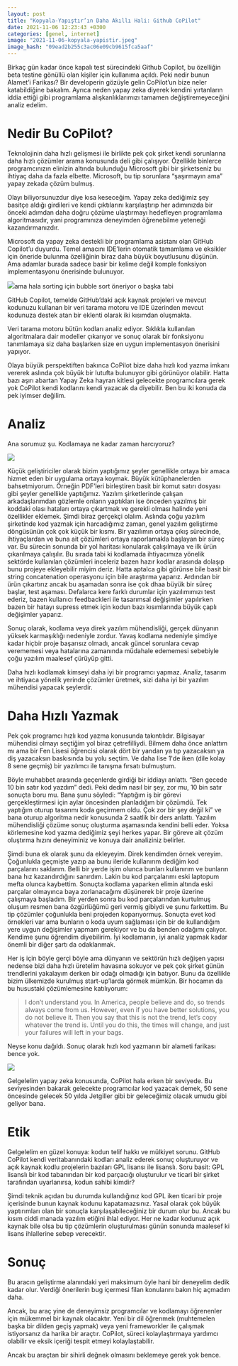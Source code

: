 ```yaml
---
layout: post
title: "Kopyala-Yapıştır’ın Daha Akıllı Hali: Github CoPilot"
date: 2021-11-06 12:23:43 +0300
categories: [genel, internet]
image: "2021-11-06-kopyala-yapistir.jpeg"
image_hash: "09ead2b255c3ac06e09cb9615fca5aaf"
---
```


Birkaç gün kadar önce kapalı test sürecindeki Github Copilot, bu özelliğin beta testine gönüllü olan kişiler için kullanıma açıldı. Peki nedir bunun Alamet’i Farikası? Bir developerin gözüyle gelin CoPilot’un bize neler katabildiğine bakalım. Ayrıca neden yapay zeka diyerek kendini yırtanların iddia ettiği gibi programlama alışkanlıklarımızı tamamen değiştiremeyeceğini analiz edelim.

Nedir Bu CoPilot?
=================

Teknolojinin daha hızlı gelişmesi ile birlikte pek çok şirket kendi sorunlarına daha hızlı çözümler arama konusunda deli gibi çalışıyor. Özellikle binlerce programcınızın elinizin altında bulunduğu Microsoft gibi bir şirketseniz bu ihtiyaç daha da fazla elbette. Microsoft, bu tip sorunlara “şaşırmayın ama” yapay zekada çözüm bulmuş.

Olayı biliyorsunuzdur diye kısa keseceğim. Yapay zeka dediğimiz şey basitçe aldığı girdileri ve kendi çıktılarını karşılaştırıp her adımınızda bir önceki adımdan daha doğru çözüme ulaştırmayı hedefleyen programlama algoritmasıdır, yani programınıza deneyimden öğrenebilme yeteneği kazandırmanızdır.

Microsoft da yapay zeka destekli bir programlama asistanı olan GitHub Copilot’u duyurdu. Temel amacını IDE’lerin otomatik tamamlama ve eksikler için öneride bulunma özelliğinin biraz daha büyük boyutlusunu düşünün. Ama adamlar burada sadece basir bir kelime değil komple fonksiyon implementasyonu önerisinde bulunuyor.

![](https://miro.medium.com/max/20000/1*1rGPuRxePDwgQDodWFKFhQ.png)ama hala sorting için bubble sort öneriyor o başka tabi

GitHub Copilot, temelde GitHub’daki açık kaynak projeleri ve mevcut kodunuzu kullanan bir veri tarama motoru ve IDE üzerinden mevcut kodunuza destek atan bir eklenti olarak iki kısımdan oluşmakta.

Veri tarama motoru bütün kodları analiz ediyor. Sıklıkla kullanılan algoritmalara dair modeller çıkarıyor ve sonuç olarak bir fonksiyonu tanımlamaya siz daha başlarken size en uygun implementasyon önerisini yapıyor.

Olaya büyük perspektiften bakınca CoPilot bize daha hızlı kod yazma imkanı vererek aslında çok büyük bir lutufta bulunuyor gibi görünüyor olabilir. Hatta bazı aşırı abartan Yapay Zeka hayran kitlesi gelecekte programcılara gerek yok CoPilot kendi kodlarını kendi yazacak da diyebilir. Ben bu iki konuda da pek iyimser değilim.

Analiz
======

Ana sorumuz şu. Kodlamaya ne kadar zaman harcıyoruz?

![](https://miro.medium.com/max/20000/0*BFM5dw974jClyk1b)

Küçük geliştiriciler olarak bizim yaptığımız şeyler genellikle ortaya bir amaca hizmet eden bir uygulama ortaya koymak. Büyük kütüphanelerden bahsetmiyorum. Örneğin PDF’leri birleştiren basit bir komut satırı dosyası gibi şeyler genellikle yaptığımız. Yazılım şirketlerinde çalışan arkadaşlarımdan gözlemle onların yaptıkları ise önceden yazılmış bir koddaki olası hataları ortaya çıkartmak ve gerekli olması halinde yeni özellikler eklemek. Şimdi biraz gerçekçi olalım. Aslında çoğu yazılım şirketinde kod yazmak için harcadığımız zaman, genel yazılım geliştirme döngüsünün çok çok küçük bir kısmı. Bir yazılımın ortaya çıkış sürecinde, ihtiyaçlardan ve buna ait çözümleri ortaya raporlamakla başlayan bir süreç var. Bu sürecin sonunda bir yol haritası konularak çalışılmaya ve ilk ürün çıkarılmaya çalışılır. Bu sırada tabi ki kodlamada ihtiyacımıza yönelik sektörde kullanılan çözümleri inceleriz bazen hazır kodlar arasında dolaşıp bunu projeye ekleyebilir miyim deriz. Hatta aptalca gibi görünse bile basit bir string concatenation operasyonu için bile araştırma yaparız. Ardından bir ürün çıkartırız ancak bu aşamadan sonra ise çok dhaa büyük bir süreç başlar, test aşaması. Defalarca kere farklı durumlar için yazılımımızı test ederiz, bazen kullanıcı feedbackleri ile tasarımsal değişimler yapılırken bazen bir hatayı supress etmek için kodun bazı kısımlarında büyük çaplı değişimler yaparız.

Sonuç olarak, kodlama veya direk yazılım mühendisliği, gerçek dünyanın yüksek karmaşıklığı nedeniyle zordur. Yavaş kodlama nedeniyle şimdiye kadar hiçbir proje başarısız olmadı, ancak güncel sorunlara cevap verememesi veya hatalarına zamanında müdahale edememesi sebebiyle çoğu yazılım maalesef çürüyüp gitti.

Daha hızlı kodlamak kimseyi daha iyi bir programcı yapmaz. Analiz, tasarım ve ihtiyaca yönelik yerinde çözümler üretmek, sizi daha iyi bir yazılım mühendisi yapacak şeylerdir.

Daha Hızlı Yazmak
=================

Pek çok programcı hızlı kod yazma konusunda takıntılıdır. Bilgisayar mühendisi olmayı seçtiğim yol biraz çetrefilliydi. Bilmem daha önce anlattım mı ama bir Fen Lisesi öğrencisi olarak dört bir yandan ya tıp yazacaksın ya diş yazacaksın baskısında bu yolu seçtim. Ve daha lise 1'de iken (dile kolay 8 sene geçmiş) bir yazılımcı ile tanışma fırsatı bulmuştum.

Böyle muhabbet arasında geçenlerde girdiği bir iddiayı anlattı. “Ben gecede 10 bin satır kod yazdım” dedi. Peki dedim nasıl bir şey, zor mu, 10 bin satır sonuçta boru mu. Bana şunu söyledi: “Yaptığım iş bir görevi gerçekleştirmesi için aylar öncesinden planladığım bir çözümdü. Tek yaptığım oturup tasarımı koda geçirmem oldu. Çok zor bir şey değil ki” ve bana oturup algoritma nedir konusunda 2 saatlik bir ders anlattı. Yazılım mühendisliği çözüme sonuç oluşturma aşamasında kendini belli eder. Yoksa körlemesine kod yazma dediğimiz şeyi herkes yapar. Bir göreve ait çözüm oluştırma hızını deneyiminiz ve konuya dair analiziniz belirler.

Şimdi buna ek olarak şunu da ekleyeyim. Direk kendimden örnek vereyim. Çoğunlukla geçmişte yazıp aa bunu ileride kullanırım dediğim kod parçalarını saklarım. Belli bir yerde işim olunca bunları kullanırım ve bunların bana hız kazandırdığını sanırdım. Lakin bu kod parçalarımı eski laptopum mefta olunca kaybettim. Sonuçta kodlama yaparken elimin altında eski parçalar olmayınca baya zorlanacağımı düşünerek bir proje üzerine çalışmaya başladım. Bir yerden sonra bu kod parçalarından kurtulmuş oluşum resmen bana özgürlüğümü geri vermiş gibiydi ve şunu farkettim. Bu tip çözümler çoğunlukla beni projeden koparıyormuş. Sonuçta evet kod örnekleri var ama bunların o koda uyum sağlaması için bir de kullandığım yere uygun değişimler yapmam gerekiyor ve bu da benden odağımı çalıyor. Kendime şunu öğrendim diyebilirim. İyi kodlamanın, iyi analiz yapmak kadar önemli bir diğer şartı da odaklanmak.

Her iş için böyle gerçi böyle ama dünyanın ve sektörün hızlı değişen yapısı nedense bizi daha hızlı üretelim havasına sokuyor ve pek çok şirket günün trendlerini yakalayım derken bir odağı olmadığı için batıyor. Bunu da özellikle bizim ülkemizde kurulmuş start-up’larda görmek mümkün. Bir hocamın da bu husustaki çözümlemesine katılıyorum:

> I don’t understand you. In America, people believe and do, so trends always come from us. However, even if you have better solutions, you do not believe it. Then you say that this is not the trend, let’s copy whatever the trend is. Until you do this, the times will change, and just your failures will left in your bags.

Neyse konu dağıldı. Sonuç olarak hızlı kod yazmanın bir alameti farikası bence yok.

![](https://miro.medium.com/max/20000/0*-l23657-Yp_ciSq0)

Gelgelelim yapay zeka konusunda, CoPilot hala erken bir seviyede. Bu seviyesinden bakarak gelecekte programcılar kod yazacak demek, 50 sene öncesinde gelecek 50 yılda Jetgiller gibi bir geleceğimiz olacak umudu gibi geliyor bana.

Etik
====

Gelgelelim en güzel konuya: kodun telif hakkı ve mülkiyet sorunu. GitHub CoPilot kendi veritabanındaki kodları analiz ederek sonuç oluşturuyor ve açık kaynak kodlu projelerin bazıları GPL lisansı ile lisanslı. Soru basit: GPL lisanslı bir kod tabanından bir kod parçacığı oluşturulur ve ticari bir şirket tarafından uyarlanırsa, kodun sahibi kimdir?

Şimdi teknik açıdan bu durumda kullandığınız kod GPL iken ticari bir proje içerisinde bunun kaynak kodunu kapatamazsınız. Yasal olarak çok büyük yaptırımları olan bir sonuçla karşılaşabileceğiniz bir durum olur bu. Ancak bu kısım ciddi manada yazılım etiğini ihlal ediyor. Her ne kadar kodunuz açık kaynak bile olsa bu tip çözümlerin oluşturulması günün sonunda maalesef ki lisans ihlallerine sebep verecektir.

Sonuç
=====

Bu aracın geliştirme alanındaki yeri maksimum öyle hani bir deneyelim dedik kadar olur. Verdiği önerilerin bug içermesi filan konularını bakın hiç açmadım daha.

Ancak, bu araç yine de deneyimsiz programcılar ve kodlamayı öğrenenler için mükemmel bir kaynak olacaktır. Yeni bir dil öğrenmek (muhtemelen başka bir dilden geçiş yapmak) veya yeni frameworkler ile çalışmak istiyorsanız da harika bir araçtır. CoPilot, süreci kolaylaştırmaya yardımcı olabilir ve eksik içeriği tespit etmeyi kolaylaştabilir.

Ancak bu araçtan bir sihirli değnek olmasını beklemeye gerek yok bence.
